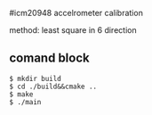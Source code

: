 #icm20948 accelrometer calibration 

method: least square in 6 direction
## comand block
```
$ mkdir build
$ cd ./build&&cmake ..
$ make
$ ./main
```
